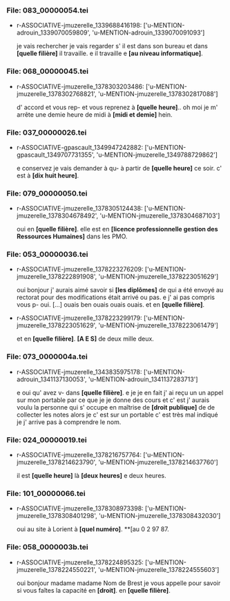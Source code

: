 ### File: 083_00000054.tei

 * r-ASSOCIATIVE-jmuzerelle_1339688416198: ['u-MENTION-adrouin_1339070059809', 'u-MENTION-adrouin_1339070091093'] 

	 je vais rechercher je vais regarder s' il est dans son bureau et dans **[quelle filière]** il travaille. e il travaille e **[au niveau informatique]**. 

### File: 068_00000045.tei

 * r-ASSOCIATIVE-jmuzerelle_1378303203486: ['u-MENTION-jmuzerelle_1378302768821', 'u-MENTION-jmuzerelle_1378302817088'] 

	 d' accord et vous rep- et vous reprenez à **[quelle heure]**.. oh moi je m' arrête une demie heure de midi à **[midi et demie]** hein. 

### File: 037_00000026.tei

 * r-ASSOCIATIVE-gpascault_1349947242882: ['u-MENTION-gpascault_1349707731355', 'u-MENTION-jmuzerelle_1349788729862'] 

	 e conservez je vais demander à qu- à partir de **[quelle heure]** ce soir. c' est à **[dix huit heure]**. 

### File: 079_00000050.tei

 * r-ASSOCIATIVE-jmuzerelle_1378305124438: ['u-MENTION-jmuzerelle_1378304678492', 'u-MENTION-jmuzerelle_1378304687103'] 

	 oui en **[quelle filière]**. elle est en **[licence professionnelle gestion des Ressources Humaines]** dans les PMO. 

### File: 053_00000036.tei

 * r-ASSOCIATIVE-jmuzerelle_1378223276209: ['u-MENTION-jmuzerelle_1378222891908', 'u-MENTION-jmuzerelle_1378223051629'] 

	 oui bonjour j' aurais aimé savoir si **[les diplômes]** de qui a été envoyé au rectorat pour des modifications était arrivé ou pas. e j' ai pas compris vous p- oui. [...] ouais ben ouais ouais ouais. et en **[quelle filière]**. 

 * r-ASSOCIATIVE-jmuzerelle_1378223299179: ['u-MENTION-jmuzerelle_1378223051629', 'u-MENTION-jmuzerelle_1378223061479'] 

	 et en **[quelle filière]**. **[A E S]** de deux mille deux. 

### File: 073_0000004a.tei

 * r-ASSOCIATIVE-jmuzerelle_1343835975178: ['u-MENTION-adrouin_1341137130053', 'u-MENTION-adrouin_1341137283713'] 

	 e oui qu' avez v- dans **[quelle filière]**. e je je en fait j' ai reçu un un appel sur mon portable par ce que je je donne des cours et c' est j' aurais voulu la personne qui s' occupe en maîtrise de **[droit publique]** de de collecter les notes alors je c' est sur un portable c' est très mal indiqué je j' arrive pas à comprendre le nom. 

### File: 024_00000019.tei

 * r-ASSOCIATIVE-jmuzerelle_1378216757764: ['u-MENTION-jmuzerelle_1378214623790', 'u-MENTION-jmuzerelle_1378214637760'] 

	 il est **[quelle heure]** là **[deux heures]** e deux heures. 

### File: 101_00000066.tei

 * r-ASSOCIATIVE-jmuzerelle_1378308973398: ['u-MENTION-jmuzerelle_1378308401298', 'u-MENTION-jmuzerelle_1378308432030'] 

	 oui au site à Lorient à **[quel numéro]**. **[au 0 2 97 87. 

### File: 058_0000003b.tei

 * r-ASSOCIATIVE-jmuzerelle_1378224895325: ['u-MENTION-jmuzerelle_1378224550221', 'u-MENTION-jmuzerelle_1378224555603'] 

	 oui bonjour madame madame Nom de Brest je vous appelle pour savoir si vous faîtes la capacité en **[droit]**. en **[quelle filière]**. 

